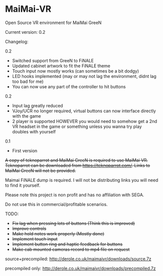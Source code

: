 # MaiMai-VR
Open Source VR environment for MaiMai GreeN

Current version: 0.2

Changelog:

0.2

- Switched support from GreeN to FiNALE
- Updated cabinet artwork to fit the FiNALE theme
- Touch input now mostly works (can sometimes be a bit dodgy)
- LED hooks implemented (may or may not lag the environment, didnt lag too bad for me)
- You can now use any part of the controller to hit buttons
  
0.2

- Input lag greatly reduced
- VJoy/UCR no longer required, virtual buttons can now interface directly with the game
- 2 player is supported HOWEVER you would need to somehow get a 2nd VR headset in the game or something unless you wanna try play 
  doubles with yourself

0.1

- First version

~~A copy of teknoparrot and MaiMai GreeN is required to use MaiMai VR. Teknoparrot can be downloaded from https://teknoparrot.com/. Links to MaiMai GreeN will not be provided.~~

Maimai FiNALE dump is required. I will not be distributing links you will need to find it yourself.

Please note this project is non profit and has no affiliation with SEGA.

Do not use this in commercial/profitable scenarios.

TODO:
- ~~Fix lag when pressing lots of buttons (Think this is improved)~~
- ~~Improve controls~~
- ~~Make hold notes work properly (Mostly done)~~
- ~~Implement touch input~~
- ~~Implement button ring and haptic feedback for buttons~~
- ~~Make cab mounted cameras record to mp4 file on request~~

source+precompiled: http://derole.co.uk/maimaivr/downloads/source.7z

precompiled only: http://derole.co.uk/maimaivr/downloads/precompiled.7z

